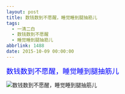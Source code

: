 ```yaml
---
layout: post
title: 数钱数到不愿醒，睡觉睡到腿抽筋儿
tags:
  - 一清二白
  - 数钱数到不愿醒
  - 睡觉睡到腿抽筋儿
abbrlink: 1488
date: 2015-10-09 00:00:00
---
```


<!-- build time:Sat Jun 23 2018 12:05:16 GMT+0800 (中国标准时间) -->

<span style="color:#00f;font-size:14pt">数钱数到不愿醒，睡觉睡到腿抽筋儿</span>

![数钱数到不愿醒，睡觉睡到腿抽筋儿](http://image.bmqy.net/uploads/2015/10/2015100914295636-300x195.jpg "数钱数到不愿醒，睡觉睡到腿抽筋儿")
<!-- rebuild by neat -->